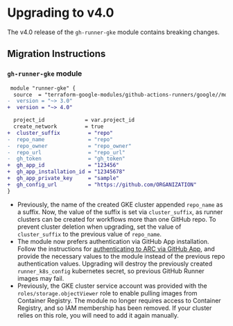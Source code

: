 # Upgrading to v4.0

The v4.0 release of the `gh-runner-gke` module contains breaking changes.
## Migration Instructions

### `gh-runner-gke` module

```diff
 module "runner-gke" {
  source  = "terraform-google-modules/github-actions-runners/google//modules/gh-runner-gke"
-  version = "~> 3.0"
+  version = "~> 4.0"

  project_id             = var.project_id
  create_network         = true
+  cluster_suffix         = "repo"
-  repo_name              = "repo"
-  repo_owner             = "repo_owner"
-  repo_url               = "repo_url"
-  gh_token               = "gh_token"
+  gh_app_id              = "123456"
+  gh_app_installation_id = "12345678"
+  gh_app_private_key     = "sample"
+  gh_config_url          = "https://github.com/ORGANIZATION"
}
```

- Previously, the name of the created GKE cluster appended `repo_name` as a suffix. Now, the value of the suffix is set via `cluster_suffix`, as runner clusters can be created for workflows more than one GitHub repo. To prevent cluster deletion when upgrading, set the value of `cluster_suffix` to the previous value of `repo_name`.
- The module now prefers authentication via GitHub App installation. Follow the instructions for [authenticating to ARC via GitHub App](https://docs.github.com/en/actions/hosting-your-own-runners/managing-self-hosted-runners-with-actions-runner-controller/authenticating-to-the-github-api#authenticating-arc-with-a-github-app), and provide the necessary values to the module instead of the previous repo authentication values. Upgrading will destroy the previously created `runner_k8s_config` kubernetes secret, so previous GitHub Runner images may fail.
- Previously, the GKE cluster service account was provided with the `roles/storage.objectViewer` role to enable pulling images from Container Registry. The module no longer requires access to Container Registry, and so IAM membership has been removed. If your cluster relies on this role, you will need to add it again manually.
